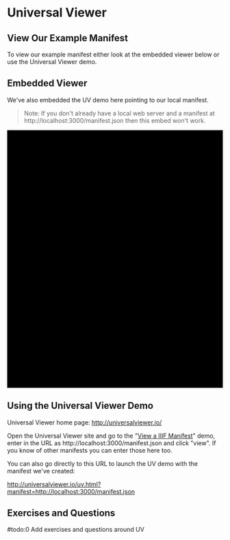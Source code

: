 # Universal Viewer

## View Our Example Manifest

To view our example manifest either look at the embedded viewer below or use the Universal Viewer demo.

## Embedded Viewer

We've also embedded the UV demo here pointing to our local manifest.

> Note: If you don't already have a local web server and a manifest at http://localhost:3000/manifest.json then this embed won't work.

<div class="uv" data-locale="en-GB:English (GB),cy-GB:Cymraeg" data-config="/config.json" data-uri="http://localhost:3000/manifest.json" data-collectionindex="0" data-manifestindex="0" data-sequenceindex="0" data-canvasindex="0" data-xywh="462,2959,2829,11 94" data-rotation="0" style="width:100%; height:600px; background-color: #000"></div><script type="text/javascript" id="embedUV" src="http://universalviewer.io/vendor/uv/lib/embed.js"></script><script type="text/javascript">/* wordpress fix */</script>

<!-- #todo:0 Consider adding either an image with what UV ought to look like at this point or include another embed that points to the manifest we've created served up from this gitbook. -->

## Using the Universal Viewer Demo

Universal Viewer home page: http://universalviewer.io/

Open the Universal Viewer site and go to the "[View a IIIF Manifest](http://universalviewer.io/#view)" demo, enter in the URL as http://localhost:3000/manifest.json and click "view". If you know of other manifests you can enter those here too.

You can also go directly to this URL to launch the UV demo with the manifest we've created:

http://universalviewer.io/uv.html?manifest=http://localhost:3000/manifest.json

## Exercises and Questions

#todo:0 Add exercises and questions around UV
